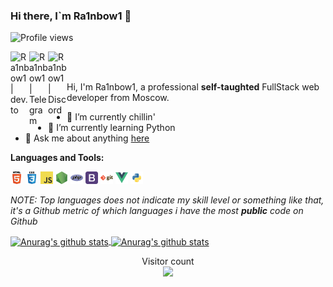 ### Hi there, I`m Ra1nbow1 👋
 
![Profile views](https://gpvc.arturio.dev/ra1nbow1)
<!-- [![Discord](https://img.shields.io/discord/591914197219016707.svg?label=&logo=discord&logoColor=ffffff&color=7389D8&labelColor=6A7EC2)](https://discord.gg/CtRp5GB) -->

<a href="https://dev.to/ra1nbow1">
  <img align="left" alt="Ra1nbow1 | dev.to" width="30px" src="https://user-images.githubusercontent.com/38384967/88418689-a4423600-cdec-11ea-9fcf-454db1d997e5.png" />
</a>
<a href="https://t.me/raenbov">
  <img align="left" alt="Ra1nbow1 | Telegram" width="30px" src="https://user-images.githubusercontent.com/38384967/88418464-3eee4500-cdec-11ea-9507-c58e28fc11b9.png" />
</a>
<a href="https://discord.gg/CtRp5GB">
  <img align="left" alt="Ra1nbow1 | Discord" width="30px" src="https://user-images.githubusercontent.com/38384967/88418541-60e7c780-cdec-11ea-89bb-4c7622f28b9d.png" />
</a>

<br />
<br />

Hi, I'm Ra1nbow1, a professional **self-taughted** FullStack web developer from Moscow.

- 🔭 I’m currently chillin'
- 🌱 I’m currently learning Python
- 💬 Ask me about anything [here](https://github.com/ra1nbow1/ra1nbow1/issues)

**Languages and Tools:**  

<code><img height="20" src="https://raw.githubusercontent.com/github/explore/80688e429a7d4ef2fca1e82350fe8e3517d3494d/topics/html/html.png"></code>
<code><img height="20" src="https://raw.githubusercontent.com/github/explore/80688e429a7d4ef2fca1e82350fe8e3517d3494d/topics/css/css.png"></code>
<code><img height="20" src="https://raw.githubusercontent.com/github/explore/80688e429a7d4ef2fca1e82350fe8e3517d3494d/topics/javascript/javascript.png"></code>
<code><img height="20" src="https://raw.githubusercontent.com/github/explore/80688e429a7d4ef2fca1e82350fe8e3517d3494d/topics/nodejs/nodejs.png"></code>
<code><img height="20" src="https://raw.githubusercontent.com/github/explore/80688e429a7d4ef2fca1e82350fe8e3517d3494d/topics/php/php.png"></code>
<code><img height="20" src="https://raw.githubusercontent.com/github/explore/80688e429a7d4ef2fca1e82350fe8e3517d3494d/topics/bootstrap/bootstrap.png"></code>
<code><img height="20" src="https://raw.githubusercontent.com/github/explore/80688e429a7d4ef2fca1e82350fe8e3517d3494d/topics/git/git.png"></code>
<code><img height="20" src="https://raw.githubusercontent.com/github/explore/80688e429a7d4ef2fca1e82350fe8e3517d3494d/topics/vue/vue.png"></code>
<code><img height="20" src="https://raw.githubusercontent.com/github/explore/80688e429a7d4ef2fca1e82350fe8e3517d3494d/topics/python/python.png"></code>

*NOTE: Top languages does not indicate my skill level or something like that, it's a Github metric of which languages i have the most **public** code on Github*

<a href="https://ra1nbow.xyz">
  <img align="center" src="https://github-readme-stats.vercel.app/api/top-langs/?username=ra1nbow1&layout=compact&bg_color=0,232526,414345&icon_color=ffffff&title_color=ffffff&text_color=ffffff&line_height=30&v=5" alt="Anurag's github stats" />
</a>
<a href="https://ra1nbow.xyz">
  <img align="center" src="https://github-readme-stats.anuraghazra1.vercel.app/api?username=ra1nbow1&custom_title=My Github Stats&show_icons=true&bg_color=0,232526,414345&icon_color=82FF99&title_color=ffffff&text_color=ffffff&line_height=20.5&v=5&count_private=true" alt="Anurag's github stats" />
</a>
<br/>
<p align="center"> 
  Visitor count<br>
  <img src="https://profile-counter.glitch.me/ra1nbow1/count.svg" />
</p>

<!-- <a href="https://github.com/Ra1nbow1/weather_app">
  <img align="bottom" src="https://github-readme-stats.vercel.app/api/pin/?username=ra1nbow1&repo=weather_app&bg_color=0,232526,414345&icon_color=82FF99&title_color=ffffff&text_color=ffffff&line_height=27&v=5" alt="Anurag's github stats" />
</a>
<a href="https://github.com/Ra1nbow1/py_games">
  <img align="bottom" src="https://github-readme-stats.vercel.app/api/pin/?username=ra1nbow1&repo=py_games&bg_color=0,232526,414345&icon_color=82FF99&title_color=ffffff&text_color=ffffff&line_height=27&v=5" alt="Anurag's github stats" />
</a> -->
<!-- <a href="https://ra1nbow.xyz">
  <img align="center" src="https://github-readme-stats.vercel.app/api/wakatime?username=ra1nbow1&layout=compact" alt="Anurag's github stats" />
</a> -->

<!--  https://naereen.github.io/badges/ All available badges-->

